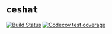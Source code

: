 
# `ceshat`

<!-- [![Build Status](https://travis-ci.org/ygeunkim/ceshat.svg?branch=master)](https://travis-ci.org/ygeunkim/ceshat) -->

[![Build
Status](https://travis-ci.com/ygeunkim/ceshat.svg?branch=master)](https://travis-ci.com/ygeunkim/ceshat)
[![Codecov test
coverage](https://codecov.io/gh/ygeunkim/ceshat/branch/master/graph/badge.svg)](https://codecov.io/gh/ygeunkim/ceshat?branch=master)
